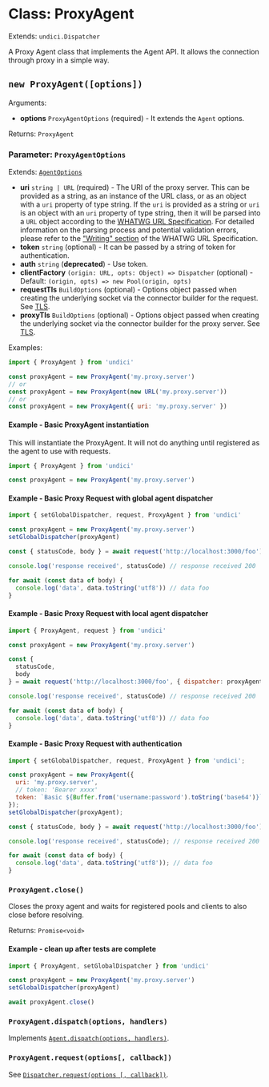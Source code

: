 # Class: ProxyAgent

Extends: `undici.Dispatcher`

A Proxy Agent class that implements the Agent API. It allows the connection through proxy in a simple way.

## `new ProxyAgent([options])`

Arguments:

* **options** `ProxyAgentOptions` (required) - It extends the `Agent` options.

Returns: `ProxyAgent`

### Parameter: `ProxyAgentOptions`

Extends: [`AgentOptions`](Agent.md#parameter-agentoptions)

* **uri** `string | URL` (required) - The URI of the proxy server.  This can be provided as a string, as an instance of the URL class, or as an object with a `uri` property of type string.
If the `uri` is provided as a string or `uri` is an object with an `uri` property of type string, then it will be parsed into a `URL` object according to the [WHATWG URL Specification](https://url.spec.whatwg.org).
For detailed information on the parsing process and potential validation errors, please refer to the ["Writing" section](https://url.spec.whatwg.org/#writing) of the WHATWG URL Specification.
* **token** `string` (optional) - It can be passed by a string of token for authentication.
* **auth** `string` (**deprecated**) - Use token.
* **clientFactory** `(origin: URL, opts: Object) => Dispatcher` (optional) - Default: `(origin, opts) => new Pool(origin, opts)`
* **requestTls** `BuildOptions` (optional) - Options object passed when creating the underlying socket via the connector builder for the request. See [TLS](https://nodejs.org/api/tls.html#tlsconnectoptions-callback).
* **proxyTls** `BuildOptions` (optional) - Options object passed when creating the underlying socket via the connector builder for the proxy server. See [TLS](https://nodejs.org/api/tls.html#tlsconnectoptions-callback).

Examples:

```js
import { ProxyAgent } from 'undici'

const proxyAgent = new ProxyAgent('my.proxy.server')
// or
const proxyAgent = new ProxyAgent(new URL('my.proxy.server'))
// or
const proxyAgent = new ProxyAgent({ uri: 'my.proxy.server' })
```

#### Example - Basic ProxyAgent instantiation

This will instantiate the ProxyAgent. It will not do anything until registered as the agent to use with requests.

```js
import { ProxyAgent } from 'undici'

const proxyAgent = new ProxyAgent('my.proxy.server')
```

#### Example - Basic Proxy Request with global agent dispatcher

```js
import { setGlobalDispatcher, request, ProxyAgent } from 'undici'

const proxyAgent = new ProxyAgent('my.proxy.server')
setGlobalDispatcher(proxyAgent)

const { statusCode, body } = await request('http://localhost:3000/foo')

console.log('response received', statusCode) // response received 200

for await (const data of body) {
  console.log('data', data.toString('utf8')) // data foo
}
```

#### Example - Basic Proxy Request with local agent dispatcher

```js
import { ProxyAgent, request } from 'undici'

const proxyAgent = new ProxyAgent('my.proxy.server')

const {
  statusCode,
  body
} = await request('http://localhost:3000/foo', { dispatcher: proxyAgent })

console.log('response received', statusCode) // response received 200

for await (const data of body) {
  console.log('data', data.toString('utf8')) // data foo
}
```

#### Example - Basic Proxy Request with authentication

```js
import { setGlobalDispatcher, request, ProxyAgent } from 'undici';

const proxyAgent = new ProxyAgent({
  uri: 'my.proxy.server',
  // token: 'Bearer xxxx'
  token: `Basic ${Buffer.from('username:password').toString('base64')}`
});
setGlobalDispatcher(proxyAgent);

const { statusCode, body } = await request('http://localhost:3000/foo');

console.log('response received', statusCode); // response received 200

for await (const data of body) {
  console.log('data', data.toString('utf8')); // data foo
}
```

### `ProxyAgent.close()`

Closes the proxy agent and waits for registered pools and clients to also close before resolving.

Returns: `Promise<void>`

#### Example - clean up after tests are complete

```js
import { ProxyAgent, setGlobalDispatcher } from 'undici'

const proxyAgent = new ProxyAgent('my.proxy.server')
setGlobalDispatcher(proxyAgent)

await proxyAgent.close()
```

### `ProxyAgent.dispatch(options, handlers)`

Implements [`Agent.dispatch(options, handlers)`](Agent.md#parameter-agentdispatchoptions).

### `ProxyAgent.request(options[, callback])`

See [`Dispatcher.request(options [, callback])`](Dispatcher.md#dispatcherrequestoptions-callback).
